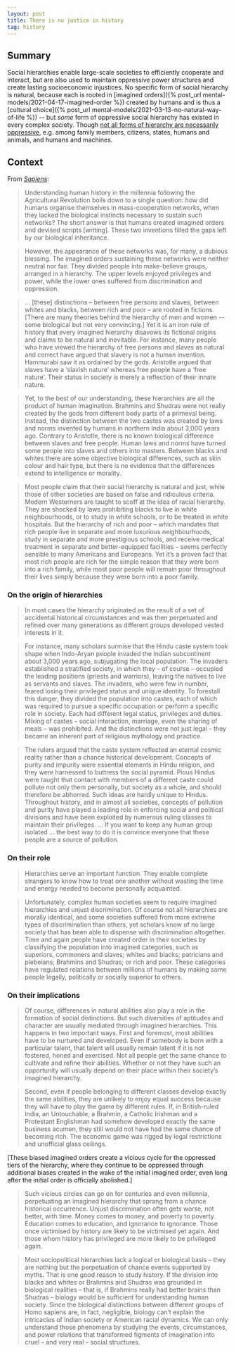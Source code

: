 ```yaml
---
layout: post
title: There is no justice in history
tag: history
---
```


## Summary

Social hierarchies enable large-scale societies to efficiently cooperate and interact, but are also used to maintain oppressive power structures and create lasting socioeconomic injustices. No specific form of social hierarchy is natural, because each is rooted in [imagined orders]({% post_url mental-models/2021-04-17-imagined-order %}) created by humans and is thus a [cultural choice]({% post_url mental-models/2021-03-13-no-natural-way-of-life %}) -- but _some_ form of oppressive social hierarchy has existed in every complex society. Though [not all forms of hierarchy are necessarily oppressive](https://press.princeton.edu/ideas/in-defense-of-hierarchy), e.g. among family members, citizens, states, humans and animals, and humans and machines.

## Context

From _[Sapiens](https://www.ynharari.com/book/sapiens-2/)_:

> Understanding human history in the millennia following the Agricultural Revolution boils down to a single question: how did humans organise themselves in mass-cooperation networks, when they lacked the biological instincts necessary to sustain such networks? The short answer is that humans created imagined orders and devised scripts [writing]. These two inventions filled the gaps left by our biological inheritance.

> However, the appearance of these networks was, for many, a dubious blessing. The imagined orders sustaining these networks were neither neutral nor fair. They divided people into make-believe groups, arranged in a hierarchy. The upper levels enjoyed privileges and power, while the lower ones suffered from discrimination and oppression.

> ... [these] distinctions – between free persons and slaves, between whites and blacks, between rich and poor – are rooted in fictions. [There are many theories behind the hierarchy of men and women -- some biological but not very convincing.] Yet it is an iron rule of history that every imagined hierarchy disavows its fictional origins and claims to be natural and inevitable. For instance, many people who have viewed the hierarchy of free persons and slaves as natural and correct have argued that slavery is not a human invention. Hammurabi saw it as ordained by the gods. Aristotle argued that slaves have a ‘slavish nature’ whereas free people have a ‘free nature’. Their status in society is merely a reflection of their innate nature.

> Yet, to the best of our understanding, these hierarchies are all the product of human imagination. Brahmins and Shudras were not really created by the gods from different body parts of a primeval being. Instead, the distinction between the two castes was created by laws and norms invented by humans in northern India about 3,000 years ago. Contrary to Aristotle, there is no known biological difference between slaves and free people. Human laws and norms have turned some people into slaves and others into masters. Between blacks and whites there are some objective biological differences, such as skin colour and hair type, but there is no evidence that the differences extend to intelligence or morality.

> Most people claim that their social hierarchy is natural and just, while those of other societies are based on false and ridiculous criteria. Modern Westerners are taught to scoff at the idea of racial hierarchy. They are shocked by laws prohibiting blacks to live in white neighbourhoods, or to study in white schools, or to be treated in white hospitals. But the hierarchy of rich and poor – which mandates that rich people live in separate and more luxurious neighbourhoods, study in separate and more prestigious schools, and receive medical treatment in separate and better-equipped facilities – seems perfectly sensible to many Americans and Europeans. Yet it’s a proven fact that most rich people are rich for the simple reason that they were born into a rich family, while most poor people will remain poor throughout their lives simply because they were born into a poor family.

### On the origin of hierarchies

> In most cases the hierarchy originated as the result of a set of accidental historical circumstances and was then perpetuated and refined over many generations as different groups developed vested interests in it.

> For instance, many scholars surmise that the Hindu caste system took shape when Indo-Aryan people invaded the Indian subcontinent about 3,000 years ago, subjugating the local population. The invaders established a stratified society, in which they – of course – occupied the leading positions (priests and warriors), leaving the natives to live as servants and slaves. The invaders, who were few in number, feared losing their privileged status and unique identity. To forestall this danger, they divided the population into castes, each of which was required to pursue a specific occupation or perform a specific role in society. Each had different legal status, privileges and duties. Mixing of castes – social interaction, marriage, even the sharing of meals – was prohibited. And the distinctions were not just legal – they became an inherent part of religious mythology and practice.

> The rulers argued that the caste system reflected an eternal cosmic reality rather than a chance historical development. Concepts of purity and impurity were essential elements in Hindu religion, and they were harnessed to buttress the social pyramid. Pious Hindus were taught that contact with members of a different caste could pollute not only them personally, but society as a whole, and should therefore be abhorred. Such ideas are hardly unique to Hindus. Throughout history, and in almost all societies, concepts of pollution and purity have played a leading role in enforcing social and political divisions and have been exploited by numerous ruling classes to maintain their privileges. ... If you want to keep any human group isolated ... the best way to do it is convince everyone that these people are a source of pollution.

### On their role

> Hierarchies serve an important function. They enable complete strangers to know how to treat one another without wasting the time and energy needed to become personally acquainted.

> Unfortunately, complex human societies seem to require imagined hierarchies and unjust discrimination. Of course not all hierarchies are morally identical, and some societies suffered from more extreme types of discrimination than others, yet scholars know of no large society that has been able to dispense with discrimination altogether. Time and again people have created order in their societies by classifying the population into imagined categories, such as superiors, commoners and slaves; whites and blacks; patricians and plebeians; Brahmins and Shudras; or rich and poor. These categories have regulated relations between millions of humans by making some people legally, politically or socially superior to others.

### On their implications

> Of course, differences in natural abilities also play a role in the formation of social distinctions. But such diversities of aptitudes and character are usually mediated through imagined hierarchies. This happens in two important ways. First and foremost, most abilities have to be nurtured and developed. Even if somebody is born with a particular talent, that talent will usually remain latent if it is not fostered, honed and exercised. Not all people get the same chance to cultivate and refine their abilities. Whether or not they have such an opportunity will usually depend on their place within their society’s imagined hierarchy.

> Second, even if people belonging to different classes develop exactly the same abilities, they are unlikely to enjoy equal success because they will have to play the game by different rules. If, in British-ruled India, an Untouchable, a Brahmin, a Catholic Irishman and a Protestant Englishman had somehow developed exactly the same business acumen, they still would not have had the same chance of becoming rich. The economic game was rigged by legal restrictions and unofficial glass ceilings.

[These biased imagined orders create a vicious cycle for the oppressed tiers of the hierarchy, where they continue to be oppressed through additional biases created in the wake of the initial imagined order, even long after the initial order is officially abolished.]

> Such vicious circles can go on for centuries and even millennia, perpetuating an imagined hierarchy that sprang from a chance historical occurrence. Unjust discrimination often gets worse, not better, with time. Money comes to money, and poverty to poverty. Education comes to education, and ignorance to ignorance. Those once victimised by history are likely to be victimised yet again. And those whom history has privileged are more likely to be privileged again.

> Most sociopolitical hierarchies lack a logical or biological basis – they are nothing but the perpetuation of chance events supported by myths. That is one good reason to study history. If the division into blacks and whites or Brahmins and Shudras was grounded in biological realities – that is, if Brahmins really had better brains than Shudras – biology would be sufficient for understanding human society. Since the biological distinctions between different groups of Homo sapiens are, in fact, negligible, biology can’t explain the intricacies of Indian society or American racial dynamics. We can only understand those phenomena by studying the events, circumstances, and power relations that transformed figments of imagination into cruel – and very real – social structures.